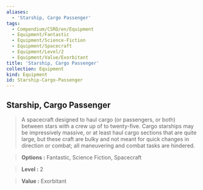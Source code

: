 ```yaml
---
aliases:
  - 'Starship, Cargo Passenger'
tags:
  - Compendium/CSRD/en/Equipment
  - Equipment/Fantastic
  - Equipment/Science-Fiction
  - Equipment/Spacecraft
  - Equipment/Level/2
  - Equipment/Value/Exorbitant
title: 'Starship, Cargo Passenger'
collection: Equipment
kind: Equipment
id: Starship-Cargo-Passenger
---
```

## Starship, Cargo Passenger    
    
>A spacecraft designed to haul cargo (or passengers, or both) between stars with a crew up of to twenty-five. Cargo starships may be impressively massive, or at least haul cargo sections that are quite large, but these craft are bulky and not meant for quick changes in direction or combat; all maneuvering and combat tasks are hindered.    
> **Options :** Fantastic, Science Fiction, Spacecraft    
> **Level :** 2    
> **Value :** Exorbitant
